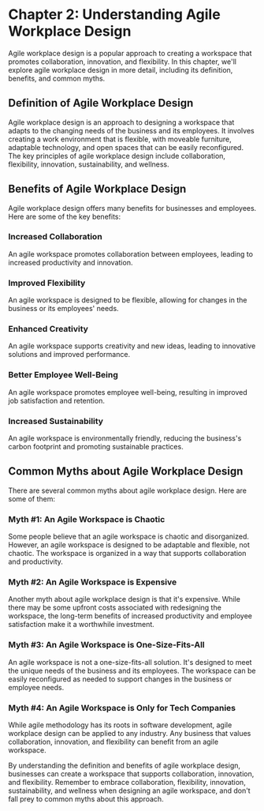 Chapter 2: Understanding Agile Workplace Design
===============================================

Agile workplace design is a popular approach to creating a workspace that promotes collaboration, innovation, and flexibility. In this chapter, we'll explore agile workplace design in more detail, including its definition, benefits, and common myths.

Definition of Agile Workplace Design
------------------------------------

Agile workplace design is an approach to designing a workspace that adapts to the changing needs of the business and its employees. It involves creating a work environment that is flexible, with moveable furniture, adaptable technology, and open spaces that can be easily reconfigured. The key principles of agile workplace design include collaboration, flexibility, innovation, sustainability, and wellness.

Benefits of Agile Workplace Design
----------------------------------

Agile workplace design offers many benefits for businesses and employees. Here are some of the key benefits:

### Increased Collaboration

An agile workspace promotes collaboration between employees, leading to increased productivity and innovation.

### Improved Flexibility

An agile workspace is designed to be flexible, allowing for changes in the business or its employees' needs.

### Enhanced Creativity

An agile workspace supports creativity and new ideas, leading to innovative solutions and improved performance.

### Better Employee Well-Being

An agile workspace promotes employee well-being, resulting in improved job satisfaction and retention.

### Increased Sustainability

An agile workspace is environmentally friendly, reducing the business's carbon footprint and promoting sustainable practices.

Common Myths about Agile Workplace Design
-----------------------------------------

There are several common myths about agile workplace design. Here are some of them:

### Myth #1: An Agile Workspace is Chaotic

Some people believe that an agile workspace is chaotic and disorganized. However, an agile workspace is designed to be adaptable and flexible, not chaotic. The workspace is organized in a way that supports collaboration and productivity.

### Myth #2: An Agile Workspace is Expensive

Another myth about agile workplace design is that it's expensive. While there may be some upfront costs associated with redesigning the workspace, the long-term benefits of increased productivity and employee satisfaction make it a worthwhile investment.

### Myth #3: An Agile Workspace is One-Size-Fits-All

An agile workspace is not a one-size-fits-all solution. It's designed to meet the unique needs of the business and its employees. The workspace can be easily reconfigured as needed to support changes in the business or employee needs.

### Myth #4: An Agile Workspace is Only for Tech Companies

While agile methodology has its roots in software development, agile workplace design can be applied to any industry. Any business that values collaboration, innovation, and flexibility can benefit from an agile workspace.

By understanding the definition and benefits of agile workplace design, businesses can create a workspace that supports collaboration, innovation, and flexibility. Remember to embrace collaboration, flexibility, innovation, sustainability, and wellness when designing an agile workspace, and don't fall prey to common myths about this approach.
